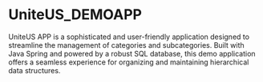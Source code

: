 # UniteUS_DEMOAPP
UniteUS APP is a sophisticated and user-friendly application designed to streamline the management of categories and subcategories. Built with Java Spring and powered by a robust SQL database, this demo application offers a seamless experience for organizing and maintaining hierarchical data structures.
